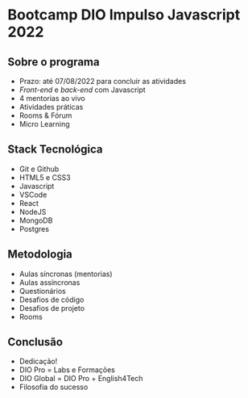 # Bootcamp DIO Impulso Javascript 2022

## Sobre o programa
  - Prazo: até 07/08/2022 para concluir as atividades
  - *Front-end* e *back-end* com Javascript
  - 4 mentorias ao vivo
  - Atividades práticas
  - Rooms & Fórum
  - Micro Learning

## Stack Tecnológica
  - Git e Github
  - HTML5 e CSS3
  - Javascript
  - VSCode
  - React
  - NodeJS
  - MongoDB
  - Postgres

## Metodologia
  - Aulas síncronas (mentorias)
  - Aulas assíncronas
  - Questionários
  - Desafios de código
  - Desafios de projeto
  - Rooms

## Conclusão
  - Dedicação!
  - DIO Pro = Labs e Formações
  - DIO Global = DIO Pro + English4Tech 
  - Filosofia do sucesso